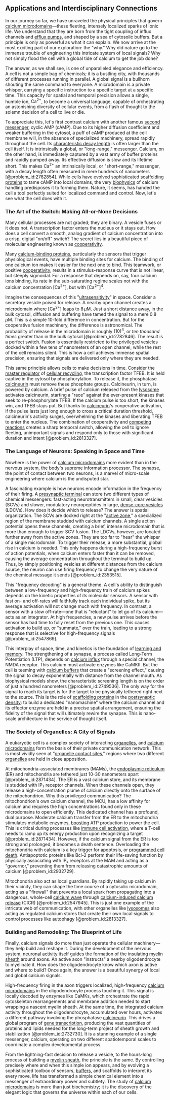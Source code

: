 ## Applications and Interdisciplinary Connections

In our journey so far, we have unraveled the physical principles that govern [calcium microdomains](@article_id:178012)—these fleeting, intensely localized sparks of ionic life. We understand that they are born from the tight coupling of influx channels and [efflux pumps](@article_id:142005), and shaped by a sea of cytosolic buffers. But a principle is only as powerful as what it can explain. We now arrive at the most exciting part of our exploration: the "why." Why did nature go to the immense trouble of engineering this intricate system of local signals? Why not simply flood the cell with a global tide of calcium to get the job done?

The answer, as we shall see, is one of unparalleled elegance and efficiency. A cell is not a simple bag of chemicals; it is a bustling city, with thousands of different processes running in parallel. A global signal is a bullhorn shouting the same command to everyone. A microdomain is a private whisper, carrying a specific instruction to a specific target at a specific time. This capacity for spatial and temporal precision allows a single, humble ion, $\mathrm{Ca}^{2+}$, to become a universal language, capable of orchestrating an astonishing diversity of cellular events, from a flash of thought to the solemn decision of a cell to live or die.

To appreciate this, let's first contrast calcium with another famous [second messenger](@article_id:149044), cyclic AMP (cAMP). Due to its higher diffusion coefficient and weaker buffering in the cytosol, a puff of cAMP produced at the cell membrane will, in the absence of specialized machinery, spread rapidly throughout the cell. Its [characteristic decay length](@article_id:182801) is often larger than the cell itself. It is intrinsically a global, or "long-range," messenger. Calcium, on the other hand, is immediately captured by a vast army of buffer proteins and rapidly pumped away. Its effective diffusion is slow and its lifetime short. This makes $\mathrm{Ca}^{2+}$ an intrinsically local, or "short-range," messenger, with a decay length often measured in mere hundreds of nanometers [@problem_id:2782854]. While cells have evolved sophisticated [scaffolding proteins](@article_id:169360) to tame cAMP into local domains, the very [biophysics](@article_id:154444) of calcium handling predisposes it to forming them. Nature, it seems, has handed the cell a tool perfectly suited for localized command and control. Now, let's see what the cell does with it.

### The Art of the Switch: Making All-or-None Decisions

Many cellular processes are not graded; they are binary. A vesicle fuses or it does not. A transcription factor enters the nucleus or it stays out. How does a cell convert a smooth, analog gradient of calcium concentration into a crisp, digital "on/off" switch? The secret lies in a beautiful piece of molecular engineering known as [cooperativity](@article_id:147390).

Many [calcium-binding proteins](@article_id:194477), particularly the sensors that trigger physiological events, have multiple binding sites for calcium. The binding of one calcium ion makes it easier for the next one to bind. This teamwork, or positive [cooperativity](@article_id:147390), results in a stimulus-response curve that is not linear, but steeply sigmoidal. For a response that depends on, say, four calcium ions binding, its rate in the sub-saturating regime scales not with the calcium concentration $[\mathrm{Ca}^{2+}]$, but with $[\mathrm{Ca}^{2+}]^4$.

Imagine the consequences of this "[ultrasensitivity](@article_id:267316)" in space. Consider a secretory vesicle poised for release. A nearby open channel creates a microdomain where $[\mathrm{Ca}^{2+}]$ leaps to $8\,\mu\mathrm{M}$. Just a short distance away, in the bulk cytosol, diffusion and buffering have tamed the signal to a mere $0.8\,\mu\mathrm{M}$. This is a simple $10$-fold difference in concentration. But for the cooperative fusion machinery, the difference is astronomical. The probability of release in the microdomain is roughly $(10)^4$, or *ten thousand times* greater than in the bulk cytosol [@problem_id:2782846]. The result is a perfect switch. Fusion is essentially restricted to the privileged vesicles docked within a few tens of nanometers of an open channel, while the rest of the cell remains silent. This is how a cell achieves immense spatial precision, ensuring that signals are delivered only where they are needed.

This same principle allows cells to make decisions in time. Consider the [master regulator](@article_id:265072) of [cellular recycling](@article_id:172986), the transcription factor TFEB. It is held captive in the cytosol by phosphorylation. To release it, the phosphatase [calcineurin](@article_id:175696) must remove these phosphate groups. Calcineurin, in turn, is powered by calcium. A brief pulse of calcium released from the [lysosome](@article_id:174405) activates calcineurin, starting a "race" against the ever-present kinases that seek to re-phosphorylate TFEB. If the calcium pulse is too short, the kinases win, and TFEB stays put. But thanks to [calcineurin](@article_id:175696)'s cooperative activation, if the pulse lasts just long enough to cross a critical duration threshold, calcineurin's activity surges, overwhelming the kinases and liberating TFEB to enter the nucleus. The combination of cooperativity and [competing reactions](@article_id:192019) creates a sharp temporal switch, allowing the cell to ignore fleeting, unimportant signals and respond only to those with significant duration and intent [@problem_id:2813327].

### The Language of Neurons: Speaking in Space and Time

Nowhere is the power of [calcium microdomains](@article_id:178012) more evident than in the nervous system, the body's supreme information processor. The synapse, the point of contact between two neurons, is a marvel of micro-scale engineering where calcium is the undisputed star.

A fascinating example is how neurons encode information in the frequency of their firing. A [presynaptic terminal](@article_id:169059) can store two different types of chemical messengers: fast-acting neurotransmitters in small, clear vesicles (SCVs) and slower, modulatory neuropeptides in large, [dense-core vesicles](@article_id:168498) (LDCVs). How does it decide which to release? The answer is spatial organization. The SCVs are docked right at the "[active zone](@article_id:176863)," a specialized region of the membrane studded with calcium channels. A single action potential opens these channels, creating a brief, intense microdomain that is more than enough to trigger SCV fusion. The LDCVs, however, are located further away from the active zones. They are too far to "hear" the whisper of a single microdomain. To trigger their release, a more substantial, global rise in calcium is needed. This only happens during a high-frequency burst of action potentials, when calcium enters faster than it can be removed, causing the average concentration throughout the terminal to build up. Thus, by simply positioning vesicles at different distances from the calcium source, the neuron can use firing frequency to change the very nature of the chemical message it sends [@problem_id:2353515].

This "frequency decoding" is a general theme. A cell's ability to distinguish between a low-frequency and high-frequency train of calcium spikes depends on the kinetic properties of its molecular sensors. A sensor with fast on- and off-rates will faithfully track each individual spike, but its average activation will not change much with frequency. In contrast, a sensor with a slow off-rate—one that is "reluctant" to let go of its calcium—acts as an integrator. At high frequencies, a new pulse arrives before the sensor has had time to fully reset from the previous one. This causes activation to build up, or "summate," over the train, leading to a strong response that is selective for high-frequency signals [@problem_id:2547869].

This interplay of space, time, and kinetics is the foundation of [learning and memory](@article_id:163857). The strengthening of a synapse, a process called Long-Term Potentiation (LTP), depends on [calcium influx](@article_id:268803) through a special channel, the NMDA receptor. This calcium must activate enzymes like CaMKII. But the cell is teeming with [calcium buffers](@article_id:177301) that create a "screening effect," causing the signal to decay exponentially with distance from the channel mouth. As biophysical models show, the characteristic screening length is on the order of just a hundred nanometers [@problem_id:2749536]. The only way for the signal to reach its target is for the target to be physically tethered right next to the source. This is the role of [scaffolding proteins](@article_id:169360) in the [postsynaptic density](@article_id:148471): to build a dedicated "nanomachine" where the calcium channel and its effector enzyme are held in a precise spatial arrangement, ensuring the fidelity of the signal that will ultimately rewire the synapse. This is nano-scale architecture in the service of thought itself.

### The Society of Organelles: A City of Signals

A eukaryotic cell is a complex society of interacting [organelles](@article_id:154076), and [calcium microdomains](@article_id:178012) form the basis of their private communication network. This is most vividly seen at "[organelle contact sites](@article_id:176918)," regions where two different [organelles](@article_id:154076) are held in close apposition.

At mitochondria-associated membranes (MAMs), the [endoplasmic reticulum](@article_id:141829) (ER) and mitochondria are tethered just 10-30 nanometers apart [@problem_id:2871434]. The ER is a vast calcium store, and its membrane is studded with IP₃ receptor channels. When these channels open, they release a high-concentration plume of calcium directly onto the surface of the mitochondrion. Why this privileged communication? The mitochondrion's own calcium channel, the MCU, has a low affinity for calcium and requires the high concentrations found only in these microdomains to open efficiently. This dedicated channel has a profound, dual purpose. Moderate calcium transfer from the ER to the mitochondria stimulates metabolic enzymes, [boosting](@article_id:636208) ATP production to power the cell. This is critical during processes like [immune cell activation](@article_id:181050), where a T-cell needs to ramp up its energy production upon recognizing a target [@problem_id:2871434]. However, if the calcium signal from the ER is too strong and prolonged, it becomes a death sentence. Overloading the mitochondria with calcium is a key trigger for apoptosis, or [programmed cell death](@article_id:145022). Antiapoptotic proteins like Bcl-2 perform their life-saving function by physically associating with IP₃ receptors at the MAM and acting as a "governor," preventing them from releasing catastrophic amounts of calcium [@problem_id:2932729].

Mitochondria also act as local guardians. By rapidly taking up calcium in their vicinity, they can shape the time course of a cytosolic microdomain, acting as a "firewall" that prevents a local spark from propagating into a dangerous, whole-cell [calcium wave](@article_id:263942) through [calcium-induced calcium release](@article_id:156298) (CICR) [@problem_id:2547945]. This is just one example of the intricate web of communication, with other organelles like [lysosomes](@article_id:167711) also acting as regulated calcium stores that create their own local signals to control processes like autophagy [@problem_id:2813327].

### Building and Remodeling: The Blueprint of Life

Finally, calcium signals do more than just operate the cellular machinery—they help build and reshape it. During the development of the nervous system, [neuronal activity](@article_id:173815) itself guides the formation of the insulating [myelin sheath](@article_id:149072) around axons. An active axon "instructs" a nearby oligodendrocyte to myelinate it. How does the oligodendrocyte know which axon is active and where to build? Once again, the answer is a beautiful synergy of local and global calcium signals.

High-frequency firing in the axon triggers localized, high-frequency [calcium microdomains](@article_id:178012) in the oligodendrocyte process touching it. This signal is locally decoded by enzymes like CaMKs, which orchestrate the rapid cytoskeleton rearrangements and membrane addition needed to start wrapping a nascent myelin sheath. At the same time, the integrated calcium activity throughout the oligodendrocyte, accumulated over hours, activates a different pathway involving the phosphatase [calcineurin](@article_id:175696). This drives a global program of [gene transcription](@article_id:155027), producing the vast quantities of proteins and lipids needed for the long-term project of sheath growth and stabilization [@problem_id:2732730]. It is a stunning example of a single messenger, calcium, operating on two different spatiotemporal scales to coordinate a complex developmental process.

From the lightning-fast decision to release a vesicle, to the hours-long process of building a [myelin sheath](@article_id:149072), the principle is the same. By controlling precisely where and when this simple ion appears, and by evolving a sophisticated toolbox of sensors, [buffers](@article_id:136749), and scaffolds to interpret its every move, life has transformed a simple chemical element into a messenger of extraordinary power and subtlety. The study of [calcium microdomains](@article_id:178012) is more than just biochemistry; it is the discovery of the elegant logic that governs the universe within each of our cells.